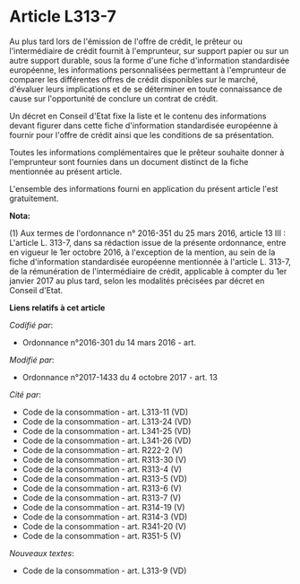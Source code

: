 # Article L313-7

Au plus tard lors de l'émission de l'offre de crédit, le prêteur ou l'intermédiaire de crédit       fournit à l'emprunteur,
sur support papier ou sur un autre support durable, sous la forme d'une fiche d'information standardisée européenne, les
informations personnalisées permettant à l'emprunteur de comparer les différentes offres de crédit disponibles sur le marché,
d'évaluer leurs implications et de se déterminer en toute connaissance de cause sur l'opportunité de conclure un contrat de
crédit. 

Un décret en Conseil d'Etat fixe la liste et le contenu des informations devant figurer dans cette fiche d'information
standardisée européenne à fournir pour l'offre de crédit ainsi que les conditions de sa présentation. 

Toutes les informations complémentaires que le prêteur souhaite donner à l'emprunteur sont fournies dans un document distinct
de la fiche mentionnée au présent article. 

L'ensemble des informations fourni en application du présent article l'est gratuitement.

**Nota:**

(1) Aux termes de l'ordonnance n° 2016-351 du 25 mars 2016, article 13 III : L'article L. 313-7, dans sa rédaction issue de
la présente ordonnance, entre en vigueur le 1er octobre 2016, à l'exception de la mention, au sein de la fiche d'information
standardisée européenne mentionnée à l'article L. 313-7, de la rémunération de l'intermédiaire de crédit, applicable à
compter du 1er janvier 2017 au plus tard, selon les modalités précisées par décret en Conseil d'Etat.

**Liens relatifs à cet article**

_Codifié par_:

  - Ordonnance n°2016-301 du 14 mars 2016 - art.

_Modifié par_:

  - Ordonnance n°2017-1433 du 4 octobre 2017 - art. 13

_Cité par_:

  - Code de la consommation - art. L313-11 (VD)
  - Code de la consommation - art. L313-24 (VD)
  - Code de la consommation - art. L341-25 (VD)
  - Code de la consommation - art. L341-26 (VD)
  - Code de la consommation - art. R222-2 (V)
  - Code de la consommation - art. R313-30 (V)
  - Code de la consommation - art. R313-4 (V)
  - Code de la consommation - art. R313-5 (VD)
  - Code de la consommation - art. R313-6 (V)
  - Code de la consommation - art. R313-7 (V)
  - Code de la consommation - art. R314-19 (V)
  - Code de la consommation - art. R314-3 (VD)
  - Code de la consommation - art. R341-20 (V)
  - Code de la consommation - art. R351-5 (V)

_Nouveaux textes_:

  - Code de la consommation - art. L313-9 (VD)
